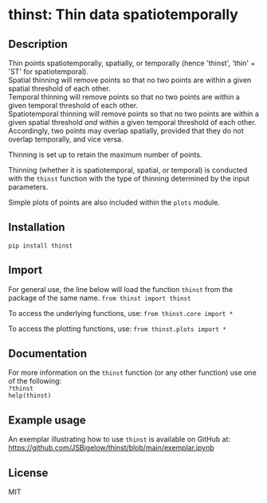 # thinst: Thin data spatiotemporally

## Description
Thin points spatiotemporally, spatially, or temporally (hence 'thinst', 'thin' + 'ST' for spatiotemporal).
<br>Spatial thinning will remove points so that no two points are within a given spatial threshold of each other. 
<br>Temporal thinning will remove points so that no two points are within a given temporal threshold of each other. 
<br>Spatiotemporal thinning will remove points so that no two points are within a given spatial threshold _and_ within a
given temporal threshold of each other. Accordingly, two points may overlap spatially, provided that they do not overlap
temporally, and vice versa.

Thinning is set up to retain the maximum number of points.

Thinning (whether it is spatiotemporal, spatial, or temporal) is conducted with the ```thinst``` function with the type
 of thinning determined by the input parameters.

Simple plots of points are also included within the ```plots``` module.

## Installation
```pip install thinst```

## Import
For general use, the line below will load the function ```thinst``` from the package of the same name.
```from thinst import thinst```

To access the underlying functions, use:
```from thinst.core import *```

To access the plotting functions, use:
```from thinst.plots import *```

## Documentation
For more information on the ```thinst``` function (or any other function) use one of the following:
<br>```?thinst```
<br>```help(thinst)```

## Example usage
An exemplar illustrating how to use ```thinst``` is available on GitHub at: 
https://github.com/JSBigelow/thinst/blob/main/exemplar.ipynb

## License
MIT
